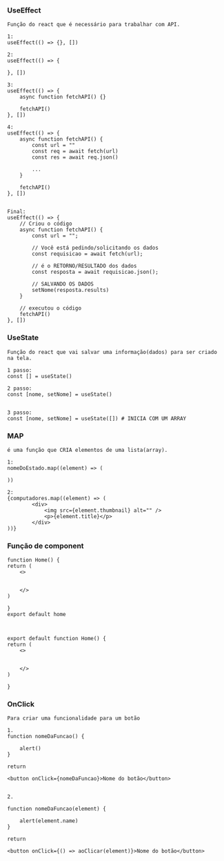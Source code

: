 ### UseEffect
    Função do react que é necessário para trabalhar com API.

    1:
    useEffect(() => {}, [])

    2:
    useEffect(() => {
        
    }, [])

    3: 
    useEffect(() => {
        async function fetchAPI() {}

        fetchAPI()
    }, [])

    4:
    useEffect(() => {
        async function fetchAPI() {
            const url = ""
            const req = await fetch(url)
            const res = await req.json()

            ...
        }   

        fetchAPI()
    }, [])


    Final:
    useEffect(() => {
        // Criou o código
        async function fetchAPI() {
            const url = "";

            // Você está pedindo/solicitando os dados
            const requisicao = await fetch(url);

            // é o RETORNO/RESULTADO dos dados
            const resposta = await requisicao.json();

            // SALVANDO OS DADOS
            setNome(resposta.results)
        }

        // executou o código
        fetchAPI()
    }, [])



### UseState
    Função do react que vai salvar uma informação(dados) para ser criado na tela.

    1 passo:
    const [] = useState()
    
    2 passo:
    const [nome, setNome] = useState()


    3 passo:
    const [nome, setNome] = useState([]) # INICIA COM UM ARRAY



### MAP
    é uma função que CRIA elementos de uma lista(array).

    1:
    nomeDoEstado.map((element) => (

    ))

    2:
    {computadores.map((element) => (
            <div>
                <img src={element.thumbnail} alt="" />
                <p>{element.title}</p>
            </div>
    ))}



### Função de component

    function Home() {
    return (
        <>

        
        </>
    )

    }
    export default home



    export default function Home() {
    return (
        <>

        
        </>
    )

    }



### OnClick
    Para criar uma funcionalidade para um botão
    
    1.
    function nomeDaFuncao() {

        alert()
    }

    return 

    <button onClick={nomeDaFuncao}>Nome do botão</button>


    2.

    function nomeDaFuncao(element) {

        alert(element.name)
    }

    return 

    <button onClick={() => aoClicar(element)}>Nome do botão</button>
    